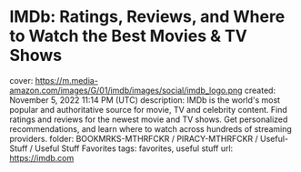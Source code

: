# IMDb: Ratings, Reviews, and Where to Watch the Best Movies & TV Shows

cover: https://m.media-amazon.com/images/G/01/imdb/images/social/imdb_logo.png
created: November 5, 2022 11:14 PM (UTC)
description: IMDb is the world's most popular and authoritative source for movie, TV and celebrity content. Find ratings and reviews for the newest movie and TV shows. Get personalized recommendations, and learn where to watch across hundreds of streaming providers.
folder: BOOKMRKS-MTHRFCKR / PIRACY-MTHRFCKR / Useful-Stuff / Useful Stuff Favorites
tags: favorites, useful stuff
url: https://imdb.com